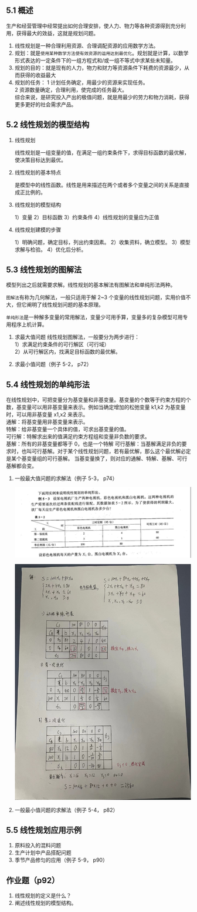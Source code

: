 ## 5.1 概述

生产和经营管理中经常提出如何合理安排，使人力、物力等各种资源得到充分利用，获得最大的效益，这就是规划问题。

1. 线性规划是一种合理利用资源、合理调配资源的应用数学方法。
2. 规划：就是`使用某种数学方法使有效资源的运用达到最优化`。规划就是计算，以数学形式表达的一定条件下的一组方程式和/或一组不等式中求某些未知量。
3. 规划的目的：就是现有的人力，物力和财力等资源条件下耗费的资源最少，从而获得的收益最大
4. 规划的任务：
   1 计划任务确定，用最少的资源来实现任务。  
   2 资源数量确定，合理利用，使完成的任务最大。  
   综合来说，是研究投入产出的极值问题，就是用最少的劳力和物力消耗，获得更多更好的社会需求产品。

## 5.2 线性规划的模型结构

1. 线性规划

   线性规划是一组变量的值，在满足一组约束条件下，求得目标函数的最优解，使决策目标达到最优。

2. 线性规划的基本特点

   是模型中的线性函数。线性是用来描述在两个或者多个变量之间的关系是直接成正比例的。

3. 线性规划的模型结构

   1）变量 2）目标函数 3）约束条件 4）线性规划的变量应为正值

4. 线性规划建模的步骤

   1）明确问题，确定目标，列出约束因素。 2）收集资料，确立模型。 3）模型求解与检验。 4）优化后分析。

## 5.3 线性规划的图解法

模型列出之后就需要求解。线性规划的基本解法有图解法和单纯形法两种。

`图解法`有称为几何解法，一般只适用于解 2~3 个变量的线性规划问题，实用价值不大，但它阐明了线性规划问题的基本原理。

`单纯形法`是一种解多变量的常用解法，变量少可用手算，变量多的复杂模型可用专用程序上机计算。

1. 求最大值问题
   线性规划图解法，一般要分为两步进行：  
   1）求满足约束条件的可行解区（可行域）  
   2）从可行解区内，找满足目标函数的最优解。

2. 求最小值问题（例子 5-2， p72）

## 5.4 线性规划的单纯形法

在线性规划中，可把变量分为基变量和非基变量。基变量的个数等于约束方程的个数，基变量可以用非基变量来表示。例如当确定增加的松弛变量 k1,k2 为基变量时，可以用非基变量 x1,x2 来表示。  
 通解：将基变量用非基变量来表示。  
 特解：给非基变量一个具体的值，可求出基变量的值。  
 可行解：特解求出来的值满足约束方程组和变量非负数的要求。  
 基解：所有的非基变量都等于 0，也是一个特解
可行基解：当基解满足非负的要求时，也叫可行基解。对于某个线性规划问题，若有最优解，那么这个最优解必定是某个基变量组的可行基解。
当基变量换了，则对应的通解、特解、基解、可行基解都会变。

1.  一般最大值问题的求解法（例子 5-3， p74）

    ![image](./img/6181712011860_.pic.jpg)

    ![答案](./img/6191712011976_.pic.jpg)

2.  一般最小值问题的求解法（例子 5-4， p82）

## 5.5 线性规划应用示例

1. 原料投入的混料问题
2. 生产计划中产品搭配问题
3. 季节产品修匀的应用（例子 5-9， p90）

## 作业题（p92）

1. 线性规划的定义是什么？
2. 阐述线性规划的模型结构。
